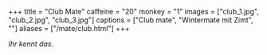 +++
title = "Club Mate"
caffeine = "20"
monkey = "1"
images = ["club_1.jpg", "club_2.jpg", "club_3.jpg"]
captions = ["Club mate", "Wintermate mit Zimt", ""]
aliases = ["/mate/club.html"]
+++

*Ihr kennt das.*

